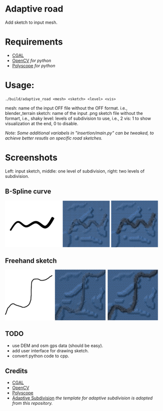 # Adaptive road

Add sketch to input mesh.


# Requirements
- [CGAL](https://www.cgal.org/)
- [OpenCV](https://opencv.org/) *for python*
- [Polyscope](https://polyscope.run/) *for python*

# Usage:
`./build/adaptive_road <mesh> <sketch> <level> <vis>`

mesh: name of the input OFF file without the OFF format. i.e., blender_terrain
sketch: name of the input .png sketch file without the formart, i.e., shaky
level: levels of subdivision to use, i.e., 2
vis: 1 to show visualization at the end, 0 to disable.

*Note: Some additional variabels in "insertion/main.py" can be tweaked, to achieve better resutls on specific road sketches.*

# Screenshots
Left: input sketch, middle: one level of subdivision, right: two levels of subdivision.
## B-Spline curve
![alt text](figures/shaky_subd.png)
## Freehand sketch
![alt text](figures/path_subd.png)

## TODO
- use DEM and osm gps data (should be easy).
- add user interface for drawing sketch.
- convert python code to cpp.

## Credits
- [CGAL](https://www.cgal.org/)
- [OpenCV](https://opencv.org/)
- [Polyscope](https://polyscope.run/)
- [Adaptive Subdivision](https://github.com/sywe1/adaptive-subdivision) *the template for adaptive subdivision is adopted from this repository.*